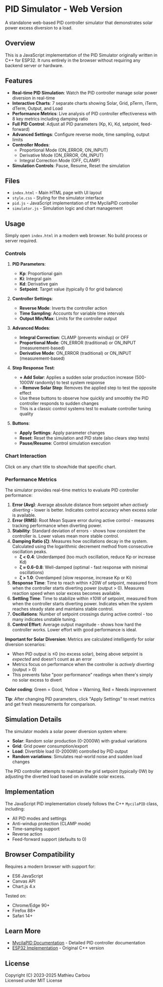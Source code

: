 # PID Simulator - Web Version

A standalone web-based PID controller simulator that demonstrates solar power excess diversion to a load.

## Overview

This is a JavaScript implementation of the PID Simulator originally written in C++ for ESP32. It runs entirely in the browser without requiring any backend server or hardware.

## Features

- **Real-time PID Simulation**: Watch the PID controller manage solar power diversion in real-time
- **Interactive Charts**: 7 separate charts showing Solar, Grid, pTerm, iTerm, dTerm, Output, and Load
- **Performance Metrics**: Live analysis of PID controller effectiveness with 8 key metrics including damping ratio
- **Full PID Control**: Adjust all PID parameters (Kp, Ki, Kd, setpoint, feed-forward)
- **Advanced Settings**: Configure reverse mode, time sampling, output limits
- **Controller Modes**: 
  - Proportional Mode (ON_ERROR, ON_INPUT)
  - Derivative Mode (ON_ERROR, ON_INPUT)
  - Integral Correction Mode (OFF, CLAMP)
- **Simulation Controls**: Pause, Resume, Reset the simulation

## Files

- `index.html` - Main HTML page with UI layout
- `style.css` - Styling for the simulator interface
- `pid.js` - JavaScript implementation of the MycilaPID controller
- `simulator.js` - Simulation logic and chart management

## Usage

Simply open `index.html` in a modern web browser. No build process or server required.

### Controls

1. **PID Parameters**:
   - **Kp**: Proportional gain
   - **Ki**: Integral gain
   - **Kd**: Derivative gain
   - **Setpoint**: Target value (typically 0 for grid balance)

2. **Controller Settings**:
   - **Reverse Mode**: Inverts the controller action
   - **Time Sampling**: Accounts for variable time intervals
   - **Output Min/Max**: Limits for the controller output

3. **Advanced Modes**:
   - **Integral Correction**: CLAMP (prevents windup) or OFF
   - **Proportional Mode**: ON_ERROR (traditional) or ON_INPUT (measurement-based)
   - **Derivative Mode**: ON_ERROR (traditional) or ON_INPUT (measurement-based)

4. **Step Response Test**:
   - **+ Add Solar**: Applies a sudden solar production increase (500-1000W randomly) to test system response
   - **- Remove Solar Step**: Removes the applied step to test the opposite effect
   - Use these buttons to observe how quickly and smoothly the PID controller responds to sudden changes
   - This is a classic control systems test to evaluate controller tuning quality

5. **Buttons**:
   - **Apply Settings**: Apply parameter changes
   - **Reset**: Reset the simulation and PID state (also clears step tests)
   - **Pause/Resume**: Control simulation execution

### Chart Interaction

Click on any chart title to show/hide that specific chart.

### Performance Metrics

The simulator provides real-time metrics to evaluate PID controller performance:

1. **Error (Avg)**: Average absolute distance from setpoint *when actively diverting* - lower is better. Indicates control accuracy when excess solar is available.
2. **Error (RMS)**: Root Mean Square error during active control - measures tracking performance when diverting power.
3. **Stability**: Standard deviation of errors - shows how consistent the controller is. Lower values mean more stable control.
4. **Damping Ratio (ζ)**: Measures how oscillations decay in the system. Calculated using the logarithmic decrement method from consecutive oscillation peaks.
   - **ζ < 0.4**: Underdamped (too much oscillation, reduce Kp or increase Kd)
   - **ζ ≈ 0.6-0.8**: Well-damped (optimal - fast response with minimal oscillations)
   - **ζ > 1.0**: Overdamped (slow response, increase Kp or Ki)
5. **Response Time**: Time to reach within ±20W of setpoint, measured from when the controller starts diverting power (output > 0). Measures reaction speed when solar excess becomes available.
6. **Settling Time**: Time to stabilize within ±10W of setpoint, measured from when the controller starts diverting power. Indicates when the system reaches steady state and maintains stable control.
7. **Oscillations**: Number of setpoint crossings during active control - too many indicates unstable tuning.
8. **Control Effort**: Average output magnitude - shows how hard the controller works. Lower effort with good performance is ideal.

**Important for Solar Diversion**: Metrics are calculated intelligently for solar diversion scenarios:
- When PID output is ≤0 (no excess solar), being above setpoint is *expected* and doesn't count as an error
- Metrics focus on performance when the controller is *actively diverting* (output > 0)
- This prevents false "poor performance" readings when there's simply no solar excess to divert

**Color coding**: Green = Good, Yellow = Warning, Red = Needs improvement

**Tip**: After changing PID parameters, click "Apply Settings" to reset metrics and get fresh measurements for comparison.

## Simulation Details

The simulator models a solar power diversion system where:

- **Solar**: Random solar production (0-2000W) with gradual variations
- **Grid**: Grid power consumption/export
- **Load**: Divertible load (0-2000W) controlled by PID output
- **Random variations**: Simulates real-world noise and sudden load changes

The PID controller attempts to maintain the grid setpoint (typically 0W) by adjusting the diverted load based on available solar excess.

## Implementation

The JavaScript PID implementation closely follows the C++ `MycilaPID` class, including:

- All PID modes and settings
- Anti-windup protection (CLAMP mode)
- Time-sampling support
- Reverse action
- Feed-forward support (defaults to 0)

## Browser Compatibility

Requires a modern browser with support for:
- ES6 JavaScript
- Canvas API
- Chart.js 4.x

Tested on:
- Chrome/Edge 90+
- Firefox 88+
- Safari 14+

## Learn More

- [MycilaPID Documentation](../pid.md) - Detailed PID controller documentation
- [ESP32 Implementation](../../examples/PIDSimulator/PIDSimulator.ino) - Original C++ version

## License

Copyright (C) 2023-2025 Mathieu Carbou  
Licensed under MIT License
